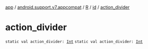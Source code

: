 [app](../../../index.md) / [android.support.v7.appcompat](../../index.md) / [R](../index.md) / [id](index.md) / [action_divider](.)

# action_divider

`static val action_divider: `[`Int`](https://kotlinlang.org/api/latest/jvm/stdlib/kotlin/-int/index.html)
`static val action_divider: `[`Int`](https://kotlinlang.org/api/latest/jvm/stdlib/kotlin/-int/index.html)